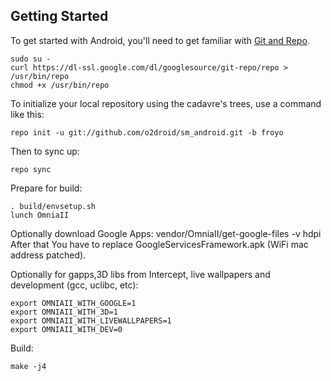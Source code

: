 Getting Started
---------------

To get started with Android, you'll need to get
familiar with [Git and Repo](http://source.android.com/download/using-repo).

    sudo su -
    curl https://dl-ssl.google.com/dl/googlesource/git-repo/repo > /usr/bin/repo
    chmod +x /usr/bin/repo

To initialize your local repository using the cadavre's trees, use a command like this:

    repo init -u git://github.com/o2droid/sm_android.git -b froyo

Then to sync up:

    repo sync

Prepare for build:

    . build/envsetup.sh
    lunch OmniaII

Optionally download Google Apps:
    vendor/OmniaII/get-google-files -v hdpi
After that You have to replace GoogleServicesFramework.apk (WiFi mac address patched).

Optionally for gapps,3D libs from Intercept, live wallpapers and development (gcc, uclibc, etc):

	export OMNIAII_WITH_GOOGLE=1
	export OMNIAII_WITH_3D=1
	export OMNIAII_WITH_LIVEWALLPAPERS=1
	export OMNIAII_WITH_DEV=0

Build:

    make -j4
